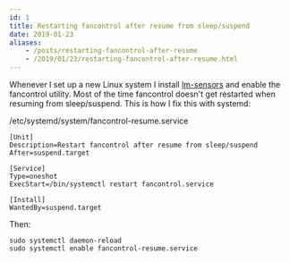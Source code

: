 ```yaml
---
id: 1
title: Restarting fancontrol after resume from sleep/suspend
date: 2019-01-23
aliases:
    - /posts/restarting-fancontrol-after-resume
    - /2019/01/23/restarting-fancontrol-after-resume.html
---
```


Whenever I set up a new Linux system I install [lm-sensors](https://github.com/lm-sensors/lm-sensors) and enable the fancontrol utility. Most of the time fancontrol doesn't get restarted when resuming from sleep/suspend. This is how I fix this with systemd:

/etc/systemd/system/fancontrol-resume.service
```
[Unit]
Description=Restart fancontrol after resume from sleep/suspend
After=suspend.target

[Service]
Type=oneshot
ExecStart=/bin/systemctl restart fancontrol.service

[Install]
WantedBy=suspend.target
```

Then:
```
sudo systemctl daemon-reload
sudo systemctl enable fancontrol-resume.service
```

